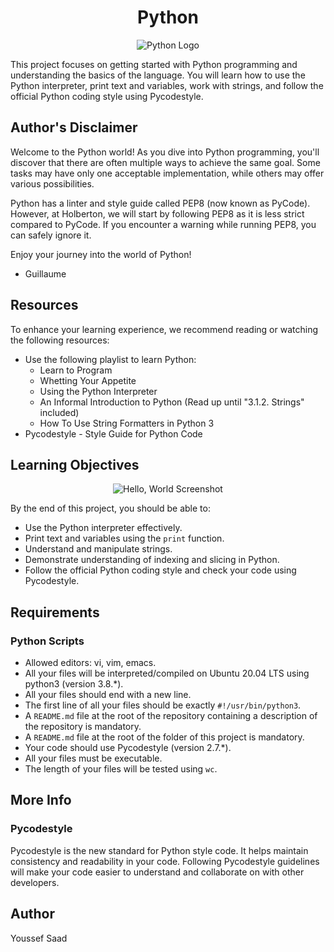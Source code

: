 <h1 align="center">Python</h1>
<p align="center">
  <img src="https://media1.giphy.com/media/v1.Y2lkPTc5MGI3NjExY2hjZmNiZzZ3YjJ5ZDEzNjI1c2xkYTQ4NHV3MzdyMDl4bGdlYmZneSZlcD12MV9naWZzX3NlYXJjaCZjdD1n/coxQHKASG60HrHtvkt/giphy.gif" alt="Python Logo">
</p>

This project focuses on getting started with Python programming and understanding the basics of the language. You will learn how to use the Python interpreter, print text and variables, work with strings, and follow the official Python coding style using Pycodestyle.

## Author's Disclaimer

Welcome to the Python world! As you dive into Python programming, you'll discover that there are often multiple ways to achieve the same goal. Some tasks may have only one acceptable implementation, while others may offer various possibilities.

Python has a linter and style guide called PEP8 (now known as PyCode). However, at Holberton, we will start by following PEP8 as it is less strict compared to PyCode. If you encounter a warning while running PEP8, you can safely ignore it.

Enjoy your journey into the world of Python!

- Guillaume

## Resources

To enhance your learning experience, we recommend reading or watching the following resources:

- Use the following playlist to learn Python:
  - Learn to Program
  - Whetting Your Appetite
  - Using the Python Interpreter
  - An Informal Introduction to Python (Read up until "3.1.2. Strings" included)
  - How To Use String Formatters in Python 3
- Pycodestyle - Style Guide for Python Code

## Learning Objectives
<p align="center">
  <img src="https://www.paliscope.com/wp-content/uploads/2018/04/Gif-animation-hello.gif" alt="Hello, World Screenshot">
</p>

By the end of this project, you should be able to:

- Use the Python interpreter effectively.
- Print text and variables using the `print` function.
- Understand and manipulate strings.
- Demonstrate understanding of indexing and slicing in Python.
- Follow the official Python coding style and check your code using Pycodestyle.

## Requirements

### Python Scripts

- Allowed editors: vi, vim, emacs.
- All your files will be interpreted/compiled on Ubuntu 20.04 LTS using python3 (version 3.8.*).
- All your files should end with a new line.
- The first line of all your files should be exactly `#!/usr/bin/python3`.
- A `README.md` file at the root of the repository containing a description of the repository is mandatory.
- A `README.md` file at the root of the folder of this project is mandatory.
- Your code should use Pycodestyle (version 2.7.*).
- All your files must be executable.
- The length of your files will be tested using `wc`.

## More Info

### Pycodestyle

Pycodestyle is the new standard for Python style code. It helps maintain consistency and readability in your code. Following Pycodestyle guidelines will make your code easier to understand and collaborate on with other developers.

## Author 
Youssef Saad